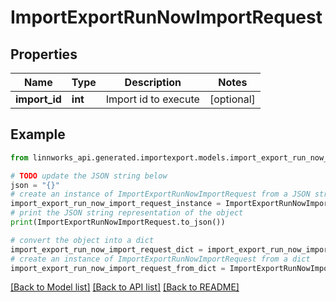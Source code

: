 # ImportExportRunNowImportRequest


## Properties

Name | Type | Description | Notes
------------ | ------------- | ------------- | -------------
**import_id** | **int** | Import id to execute | [optional] 

## Example

```python
from linnworks_api.generated.importexport.models.import_export_run_now_import_request import ImportExportRunNowImportRequest

# TODO update the JSON string below
json = "{}"
# create an instance of ImportExportRunNowImportRequest from a JSON string
import_export_run_now_import_request_instance = ImportExportRunNowImportRequest.from_json(json)
# print the JSON string representation of the object
print(ImportExportRunNowImportRequest.to_json())

# convert the object into a dict
import_export_run_now_import_request_dict = import_export_run_now_import_request_instance.to_dict()
# create an instance of ImportExportRunNowImportRequest from a dict
import_export_run_now_import_request_from_dict = ImportExportRunNowImportRequest.from_dict(import_export_run_now_import_request_dict)
```
[[Back to Model list]](../README.md#documentation-for-models) [[Back to API list]](../README.md#documentation-for-api-endpoints) [[Back to README]](../README.md)


